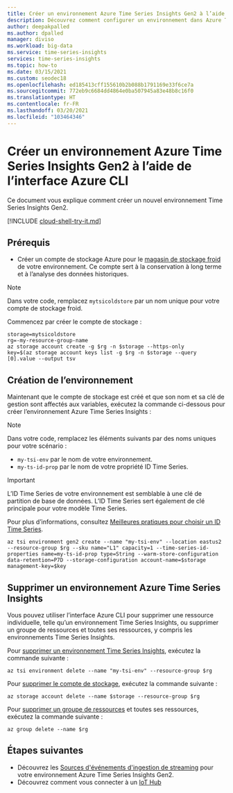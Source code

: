 ```yaml
---
title: Créer un environnement Azure Time Series Insights Gen2 à l’aide de l’interface Azure CLI – Azure Time Series Insights Gen2 | Microsoft Docs
description: Découvrez comment configurer un environnement dans Azure Time Series Insights Gen2 à l’aide de l’interface Azure CLI.
author: deepakpalled
ms.author: dpalled
manager: diviso
ms.workload: big-data
ms.service: time-series-insights
services: time-series-insights
ms.topic: how-to
ms.date: 03/15/2021
ms.custom: seodec18
ms.openlocfilehash: ed185413cff155610b2b088b1791169e33f6ce7a
ms.sourcegitcommit: 772eb9c6684dd4864e0ba507945a83e48b8c16f0
ms.translationtype: HT
ms.contentlocale: fr-FR
ms.lasthandoff: 03/20/2021
ms.locfileid: "103464346"
---
```

# <a name="create-an-azure-time-series-insights-gen2-environment-using-the-azure-cli"></a>Créer un environnement Azure Time Series Insights Gen2 à l’aide de l’interface Azure CLI

Ce document vous explique comment créer un nouvel environnement Time Series Insights Gen2.

[!INCLUDE [cloud-shell-try-it.md](../../includes/cloud-shell-try-it.md)]

## <a name="prerequisites"></a>Prérequis

* Créer un compte de stockage Azure pour le [magasin de stockage froid](./concepts-storage.md#cold-store) de votre environnement. Ce compte sert à la conservation à long terme et à l’analyse des données historiques.

> [!NOTE]
> Dans votre code, remplacez `mytsicoldstore` par un nom unique pour votre compte de stockage froid.

Commencez par créer le compte de stockage :

```azurecli-interactive
storage=mytsicoldstore
rg=-my-resource-group-name
az storage account create -g $rg -n $storage --https-only
key=$(az storage account keys list -g $rg -n $storage --query [0].value --output tsv
```

## <a name="creating-the-environment"></a>Création de l’environnement

Maintenant que le compte de stockage est créé et que son nom et sa clé de gestion sont affectés aux variables, exécutez la commande ci-dessous pour créer l’environnement Azure Time Series Insights :

> [!NOTE]
> Dans votre code, remplacez les éléments suivants par des noms uniques pour votre scénario :
>
> * `my-tsi-env` par le nom de votre environnement.
> * `my-ts-id-prop` par le nom de votre propriété ID Time Series.

> [!IMPORTANT]
> L’ID Time Series de votre environnement est semblable à une clé de partition de base de données. L’ID Time Series sert également de clé principale pour votre modèle Time Series.
>
> Pour plus d’informations, consultez [Meilleures pratiques pour choisir un ID Time Series](./how-to-select-tsid.md).

```azurecli-interactive
az tsi environment gen2 create --name "my-tsi-env" --location eastus2 --resource-group $rg --sku name="L1" capacity=1 --time-series-id-properties name=my-ts-id-prop type=String --warm-store-configuration data-retention=P7D --storage-configuration account-name=$storage management-key=$key
```

## <a name="remove-an-azure-time-series-insights-environment"></a>Supprimer un environnement Azure Time Series Insights

Vous pouvez utiliser l’interface Azure CLI pour supprimer une ressource individuelle, telle qu’un environnement Time Series Insights, ou supprimer un groupe de ressources et toutes ses ressources, y compris les environnements Time Series Insights.

Pour [supprimer un environnement Time Series Insights](/cli/azure/ext/timeseriesinsights/tsi/environment?view=azure-cli-latest#ext_timeseriesinsights_az_tsi_environment_delete), exécutez la commande suivante :

```azurecli-interactive
az tsi environment delete --name "my-tsi-env" --resource-group $rg
```

Pour [supprimer le compte de stockage](/cli/azure/storage/account?view=azure-cli-latest#az_storage_account_delete), exécutez la commande suivante :

```azurecli-interactive
az storage account delete --name $storage --resource-group $rg
```

Pour [supprimer un groupe de ressources](/cli/azure/group#az-group-delete) et toutes ses ressources, exécutez la commande suivante :

```azurecli-interactive
az group delete --name $rg
```

## <a name="next-steps"></a>Étapes suivantes

* Découvrez les [Sources d'événements d'ingestion de streaming](./concepts-streaming-ingestion-event-sources.md) pour votre environnement Azure Time Series Insights Gen2.
* Découvrez comment vous connecter à un [IoT Hub](./how-to-ingest-data-iot-hub.md)
